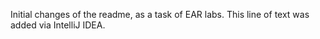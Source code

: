 Initial changes of the readme, as a task of EAR labs.
This line of text was added via IntelliJ IDEA.